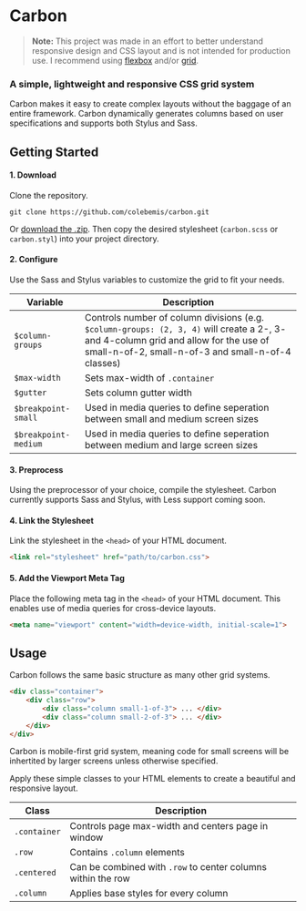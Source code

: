 Carbon
===

> **Note:** This project was made in an effort to better understand responsive design and CSS layout and is not intended for production use. I recommend using [flexbox](https://css-tricks.com/snippets/css/a-guide-to-flexbox/) and/or [grid](https://css-tricks.com/snippets/css/complete-guide-grid/).

### A simple, lightweight and responsive CSS grid system

Carbon makes it easy to create complex layouts without the baggage of an entire framework. Carbon dynamically generates columns based on user specifications and supports both Stylus and Sass.


Getting Started
---

#### 1. Download

Clone the repository.

```
git clone https://github.com/colebemis/carbon.git
```

Or [download the .zip](https://github.com/colebemis/carbon/archive/master.zip). Then copy the desired stylesheet (`carbon.scss` or `carbon.styl`) into your project directory.

#### 2. Configure

Use the Sass and Stylus variables to customize the grid to fit your needs.

| Variable | Description |
| --- | --- |
|`$column-groups`| Controls number of column divisions (e.g. `$column-groups: (2, 3, 4)` will create a 2-, 3- and 4-column grid and allow for the use of small-n-of-2, small-n-of-3 and small-n-of-4 classes) |
|`$max-width`| Sets max-width of `.container`  |
|`$gutter`| Sets column gutter width |
|`$breakpoint-small`| Used in media queries to define seperation between small and medium screen sizes |
|`$breakpoint-medium`| Used in media queries to define seperation between medium and large screen sizes |

#### 3. Preprocess

Using the preprocessor of your choice, compile the stylesheet. Carbon currently supports Sass and Stylus, with Less support coming soon.

#### 4. Link the Stylesheet

Link the stylesheet in the `<head>` of your HTML document.

```html
<link rel="stylesheet" href="path/to/carbon.css">
```

#### 5. Add the Viewport Meta Tag

Place the following meta tag in the `<head>` of your HTML document. This enables use of media queries for cross-device layouts.

```html
<meta name="viewport" content="width=device-width, initial-scale=1">
```

Usage
---
Carbon follows the same basic structure as many other grid systems.

```html
<div class="container">
    <div class="row">
        <div class="column small-1-of-3"> ... </div>
        <div class="column small-2-of-3"> ... </div>
    </div>
</div>
```

Carbon is mobile-first grid system, meaning code for small screens will be inhertited by larger screens unless otherwise specified.

Apply these simple classes to your HTML elements to create a beautiful and responsive layout.

| Class | Description |
| --- | --- |
| `.container` | Controls page max-width and centers page in window |
| `.row` | Contains `.column` elements |
| `.centered` | Can be combined with `.row` to center columns within the row |
| `.column` | Applies base styles for every column |



